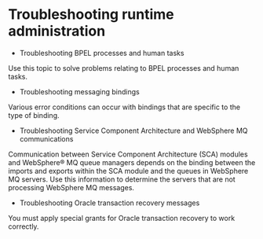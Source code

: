 <!-- image -->

# Troubleshooting runtime administration

- Troubleshooting BPEL processes and human tasks

Use this topic to solve problems relating to BPEL processes and human tasks.
- Troubleshooting messaging bindings

Various error conditions can occur with bindings that are specific to the type of binding.
- Troubleshooting Service Component Architecture and WebSphere MQ communications

Communication between Service Component Architecture (SCA) modules and WebSphere® MQ queue managers depends on the binding between the imports and exports within the SCA module and the queues in WebSphere MQ servers. Use this information to determine the servers that are not processing WebSphere MQ messages.
- Troubleshooting Oracle transaction recovery messages

You must apply special grants for Oracle transaction recovery to work correctly.